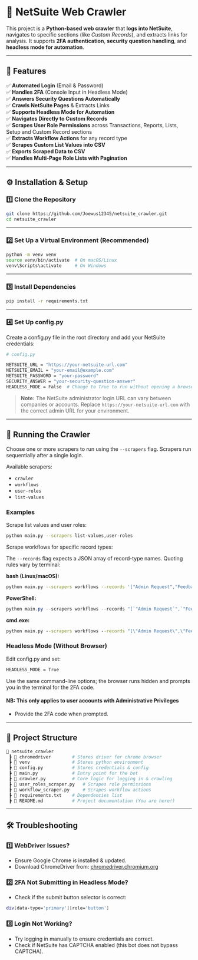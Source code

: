 # 🚀 NetSuite Web Crawler

This project is a **Python-based web crawler** that **logs into NetSuite**, navigates to specific sections (like _Custom Records_), and extracts links for analysis. It supports **2FA authentication**, **security question handling**, and **headless mode for automation**.

---

## 📌 Features

✅ **Automated Login** (Email & Password)  
✅ **Handles 2FA** (Console Input in Headless Mode)  
✅ **Answers Security Questions Automatically**  
✅ **Crawls NetSuite Pages** & Extracts Links  
✅ **Supports Headless Mode for Automation**  
✅ **Navigates Directly to Custom Records**  
✅ **Scrapes User Role Permissions** across Transactions, Reports, Lists, Setup and Custom Record sections  
✅ **Extracts Workflow Actions** for any record type  
✅ **Scrapes Custom List Values into CSV**  
✅ **Exports Scraped Data to CSV**  
✅ **Handles Multi‐Page Role Lists with Pagination**  

---

## ⚙️ Installation & Setup

### 1️⃣ **Clone the Repository**

```sh
git clone https://github.com/Joewus12345/netsuite_crawler.git
cd netsuite_crawler
```

---

### 2️⃣ **Set Up a Virtual Environment (Recommended)**

```sh
python -m venv venv
source venv/bin/activate  # On macOS/Linux
venv\Scripts\activate     # On Windows
```

---

### 3️⃣ **Install Dependencies**

```sh
pip install -r requirements.txt
```

---

### 4️⃣ **Set Up** config.py

Create a config.py file in the root directory and add your NetSuite credentials:

```sh
# config.py

NETSUITE_URL = "https://your-netsuite-url.com"
NETSUITE_EMAIL = "your-email@example.com"
NETSUITE_PASSWORD = "your-password"
SECURITY_ANSWER = "your-security-question-answer"
HEADLESS_MODE = False  # Change to True to run without opening a browser
```

> **Note:** The NetSuite administrator login URL can vary between companies or
> accounts. Replace `https://your-netsuite-url.com` with the correct admin URL
> for your environment.

---

## 🚀 **Running the Crawler**

Choose one or more scrapers to run using the `--scrapers` flag. Scrapers run
sequentially after a single login.

Available scrapers:

- `crawler`
- `workflows`
- `user-roles`
- `list-values`

### **Examples**

Scrape list values and user roles:

```sh
python main.py --scrapers list-values,user-roles
```

Scrape workflows for specific record types:

The `--records` flag expects a JSON array of record-type names. Quoting rules
vary by terminal:

**bash (Linux/macOS):**

```bash
python main.py --scrapers workflows --records '["Admin Request","Feedback"]'
```

**PowerShell:**

```powershell
python main.py --scrapers workflows --records "[`"Admin Request`",`"Feedback`"]"
```

**cmd.exe:**

```cmd
python main.py --scrapers workflows --records "[\"Admin Request\",\"Feedback\"]"
```

### **Headless Mode (Without Browser)**

Edit config.py and set:

```sh
HEADLESS_MODE = True
```

Use the same command-line options; the browser runs hidden and prompts you in
the terminal for the 2FA code.

#### **NB: This only applies to user accounts with Administrative Privileges**

- Provide the 2FA code when prompted.

---

## 📂 Project Structure

```sh
📂 netsuite_crawler
 ┣ 📂 chromedriver        # Stores driver for chrome browser
 ┣ 📂 venv                # Stores python environment
 ┣ 📜 config.py           # Stores credentials & config
 ┣ 📜 main.py             # Entry point for the bot
 ┣ 📜 crawler.py          # Core logic for logging in & crawling
 ┣ 📜 user_roles_scraper.py   # Scrapes role permissions
 ┣ 📜 workflow_scraper.py     # Scrapes workflow actions
 ┣ 📜 requirements.txt    # Dependencies list
 ┣ 📜 README.md           # Project documentation (You are here!)
```

---

## 🛠️ Troubleshooting

### 1️⃣ **WebDriver Issues?**

- Ensure Google Chrome is installed & updated.
- Download ChromeDriver from: [chromedriver.chromium.org](https://developer.chrome.com/docs/chromedriver/)

### 2️⃣ 2FA Not Submitting in Headless Mode?

- Check if the submit button selector is correct:

```sh
div[data-type='primary'][role='button']
```

### 3️⃣ Login Not Working?

- Try logging in manually to ensure credentials are correct.
- Check if NetSuite has CAPTCHA enabled (this bot does not bypass CAPTCHA).
